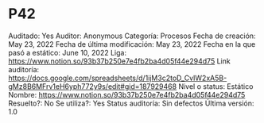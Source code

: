 # P42

Auditado: Yes
Auditor: Anonymous
Categoría: Procesos
Fecha de creación: May 23, 2022
Fecha de última modificación: May 23, 2022
Fecha en la que pasó a estático: June 10, 2022
Liga: https://www.notion.so/93b37b250e7e4fb2ba4d05f44e294d75 
Link auditoría: https://docs.google.com/spreadsheets/d/1ijM3c2toD_CvIW2xA5B-gMz8B6MFrv1eH6yph772y9s/edit#gid=187929468
Nivel o status: Estático
Nombre: https://www.notion.so/93b37b250e7e4fb2ba4d05f44e294d75 
Resuelto?: No
Se utiliza?: Yes
Status auditoría: Sin defectos
Última versión: 1.0